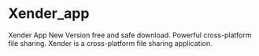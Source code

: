 # Xender_app
Xender App New Version free and safe download. Powerful cross-platform file sharing. Xender is a cross-platform file sharing application.

